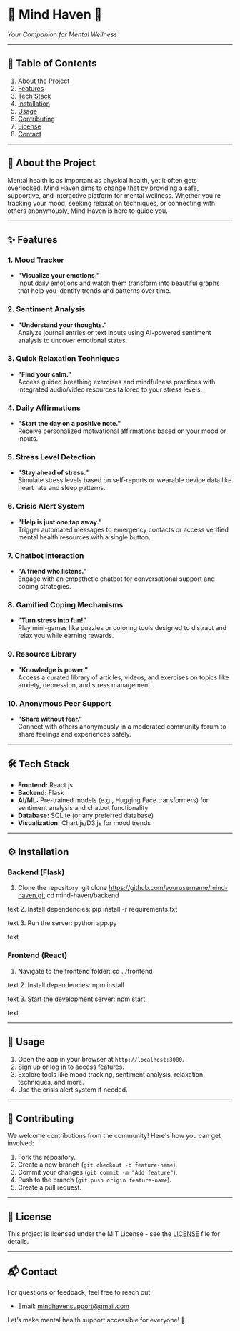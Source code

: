 # 🌟 Mind Haven 🌟  
*Your Companion for Mental Wellness*

---

## 📖 Table of Contents
1. [About the Project](#about-the-project)
2. [Features](#features)
3. [Tech Stack](#tech-stack)
4. [Installation](#installation)
5. [Usage](#usage)
6. [Contributing](#contributing)
7. [License](#license)
8. [Contact](#contact)

---

## 🧠 About the Project  
Mental health is as important as physical health, yet it often gets overlooked. Mind Haven aims to change that by providing a safe, supportive, and interactive platform for mental wellness. Whether you're tracking your mood, seeking relaxation techniques, or connecting with others anonymously, Mind Haven is here to guide you.

---

## ✨ Features  
### **1. Mood Tracker**  
- **"Visualize your emotions."**  
  Input daily emotions and watch them transform into beautiful graphs that help you identify trends and patterns over time.

### **2. Sentiment Analysis**  
- **"Understand your thoughts."**  
  Analyze journal entries or text inputs using AI-powered sentiment analysis to uncover emotional states.

### **3. Quick Relaxation Techniques**  
- **"Find your calm."**  
  Access guided breathing exercises and mindfulness practices with integrated audio/video resources tailored to your stress levels.

### **4. Daily Affirmations**  
- **"Start the day on a positive note."**  
  Receive personalized motivational affirmations based on your mood or inputs.

### **5. Stress Level Detection**  
- **"Stay ahead of stress."**  
  Simulate stress levels based on self-reports or wearable device data like heart rate and sleep patterns.

### **6. Crisis Alert System**  
- **"Help is just one tap away."**  
  Trigger automated messages to emergency contacts or access verified mental health resources with a single button.

### **7. Chatbot Interaction**  
- **"A friend who listens."**  
  Engage with an empathetic chatbot for conversational support and coping strategies.

### **8. Gamified Coping Mechanisms**  
- **"Turn stress into fun!"**  
  Play mini-games like puzzles or coloring tools designed to distract and relax you while earning rewards.

### **9. Resource Library**  
- **"Knowledge is power."**  
  Access a curated library of articles, videos, and exercises on topics like anxiety, depression, and stress management.

### **10. Anonymous Peer Support**  
- **"Share without fear."**  
  Connect with others anonymously in a moderated community forum to share feelings and experiences safely.

---

## 🛠️ Tech Stack
- **Frontend:** React.js
- **Backend:** Flask
- **AI/ML:** Pre-trained models (e.g., Hugging Face transformers) for sentiment analysis and chatbot functionality
- **Database:** SQLite (or any preferred database)
- **Visualization:** Chart.js/D3.js for mood trends

---

## ⚙️ Installation

### Backend (Flask)
1. Clone the repository:
git clone https://github.com/yourusername/mind-haven.git
cd mind-haven/backend

text
2. Install dependencies:
pip install -r requirements.txt

text
3. Run the server:
python app.py

text

### Frontend (React)
1. Navigate to the frontend folder:
cd ../frontend

text
2. Install dependencies:
npm install

text
3. Start the development server:
npm start

text

---

## 🚀 Usage
1. Open the app in your browser at `http://localhost:3000`.
2. Sign up or log in to access features.
3. Explore tools like mood tracking, sentiment analysis, relaxation techniques, and more.
4. Use the crisis alert system if needed.

---

## 🤝 Contributing
We welcome contributions from the community! Here's how you can get involved:
1. Fork the repository.
2. Create a new branch (`git checkout -b feature-name`).
3. Commit your changes (`git commit -m "Add feature"`).
4. Push to the branch (`git push origin feature-name`).
5. Create a pull request.

---

## 📜 License
This project is licensed under the MIT License - see the [LICENSE](LICENSE) file for details.

---

## 📬 Contact
For questions or feedback, feel free to reach out:  
- Email: mindhavensupport@gmail.com 

Let’s make mental health support accessible for everyone! 🌈
